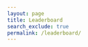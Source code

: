 ```yaml
---
layout: page
title: Leaderboard
search_exclude: true
permalink: /leaderboard/
---
```

<table id="leaderboard">
</table>

<script type="module" src="{{site.baseurl}}/navigation/leaderboard/leaderboard.js"></script>
<script type="module" src="{{site.baseurl}}/assets/js/api/config.js"></script>